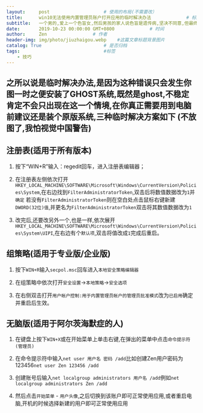 ```yaml
---
layout:     post                    # 使用的布局(不需要改）
title:      win10无法使用内置管理员账户打开应用的临时解决办法             # 标题
subtitle:   一个男的,爱上一个色盲女,然后男孩的家人说色盲是遗传病,坚决不同意,但最终男孩还是突破重重阻难和女孩结了婚,一年后,生下一个女儿,而很快,悲剧发生了,女儿鉴定出是色盲,然后男孩就毅然决然的跟女孩离婚了,那么问题来了,男孩为什么和女孩离婚? #副标题
date:       2019-10-23 00:00:00 GMT+0800             # 时间
author:     Zen                 # 作者
header-img: img/photo/jiuzhaigou.webp    #这篇文章标题背景图片
catalog: True                       # 是否归档
tags:                               #标签
    - 技巧
---
```


之所以说是临时解决办法,是因为这种错误只会发生你图一时之便安装了GHOST系统,既然是ghost,不稳定肯定不会只出现在这一个情境,在你真正需要用到电脑前建议还是装个原版系统,三种临时解决方案如下 **(不放图了,我怕视觉中国警告)**
----
## 注册表(适用于所有版本)

1. 按下“WIN+R”输入：regedit回车，进入注册表编辑器；

2. 在注册表左侧依次打开`HKEY_LOCAL_MACHINE\SOFTWARE\Microsoft\Windows\CurrentVersion\Policies\System`,在右边找到`FilterAdministratorToken`,双击后将数值数据改为`1`并`确定`
若没有`FilterAdministratorToken`则在空白处点击鼠标右键新建 `DWORD(32位)值`,并更名为`FilterAdministratorToken`双击将其数值数据改为`1`
3. 改完后,还要改另外一个,也是一样,依次展开`HKEY_LOCAL_MACHINE\SOFTWARE\Microsoft\Windows\CurrentVersion\Policies\System\UIPI`,在右边有个`默认项`,双击将值改成`1`完成后重启。

## 组策略(适用于专业版/企业版)
1. 按下`WIN+R`输入`secpol.msc`回车进入`本地安全策略编辑器`

2. 在组策略中依次打开`安全设置`->`本地策略`->`安全选项`

3. 在右侧双击打开`用户帐户控制:用于内置管理员帐户的管理员批准模式`改为`已启用`确定并重启后生效。

## 无脑版(适用于阿尔茨海默症的人)

1. 在键盘上按下`WIN+X`或在开始菜单上单击右键,在弹出的菜单中点击`命令提示符(管理员)`

2. 在命令提示符中输入`net user 用户名 密码 /add`比如创建Zen用户密码为123456`net user Zen 123456 /add`

3. 创建账号后输入`net localgroup administrators 用户名 /add`例如`net localgroup administrators Zen /add`

4. 然后点击`开始菜单` - `用户头像`,之后切换到该账户即可正常使用应用,或者重启电脑,开机的时候选择新建的用户即可正常使用应用
